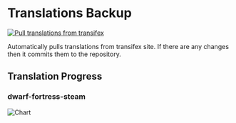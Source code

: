# Translations Backup

[![Pull translations from transifex](https://github.com/dfint/translations-backup/actions/workflows/pull-translations.yml/badge.svg)](https://github.com/dfint/translations-backup/actions/workflows/pull-translations.yml)

Automatically pulls translations from transifex site. If there are any changes then it commits them to the repository.

## Translation Progress

### dwarf-fortress-steam

![Chart](https://quickchart.io/chart/render/sf-91746b5a-9c79-4eee-9337-ce99f275f55d)
<!--
### dwarf-fortress

![Chart](https://quickchart.io/chart/render/sf-4f9954e6-12da-499b-bfab-434f5e2e8a43)
-->
